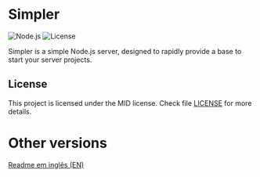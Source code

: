 # Simpler

![Node.js](https://img.shields.io/badge/Node.js-v14.17.3-green)
![License](https://img.shields.io/badge/license-MIT-blue)

Simpler is a simple Node.js server, designed to rapidly provide a base to start your server projects.

## License

This project is licensed under the MID license. Check file [LICENSE](LICENSE) for more details.

# Other versions

[Readme em inglês (EN)](README.md)